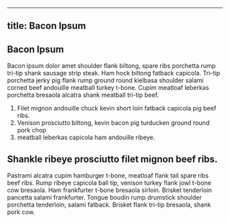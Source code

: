 ----
title: Bacon Ipsum
----

## Bacon Ipsum

Bacon ipsum dolor amet shoulder flank biltong, spare ribs porchetta rump
tri-tip shank sausage strip steak. Ham hock biltong fatback capicola.
Tri-tip porchetta jerky pig flank rump ground round kielbasa shoulder
salami corned beef andouille meatball turkey t-bone. Cupim meatloaf leberkas
porchetta bresaola alcatra shank meatball tri-tip beef.

1. Filet mignon andouille chuck kevin short loin fatback capicola pig beef ribs.
2. Venison prosciutto biltong, kevin bacon pig turducken ground round pork chop
3. meatball leberkas capicola ham andouille ribeye.


## Shankle ribeye prosciutto filet mignon beef ribs.

Pastrami alcatra cupim hamburger t-bone, meatloaf flank tail spare ribs beef
ribs. Rump ribeye capicola ball tip, venison turkey flank jowl t-bone cow
bresaola. Ham frankfurter t-bone bresaola sirloin. Brisket tenderloin pancetta
salami frankfurter. Tongue boudin rump drumstick shoulder porchetta tenderloin,
salami fatback. Brisket flank tri-tip bresaola, shank pork cow.
